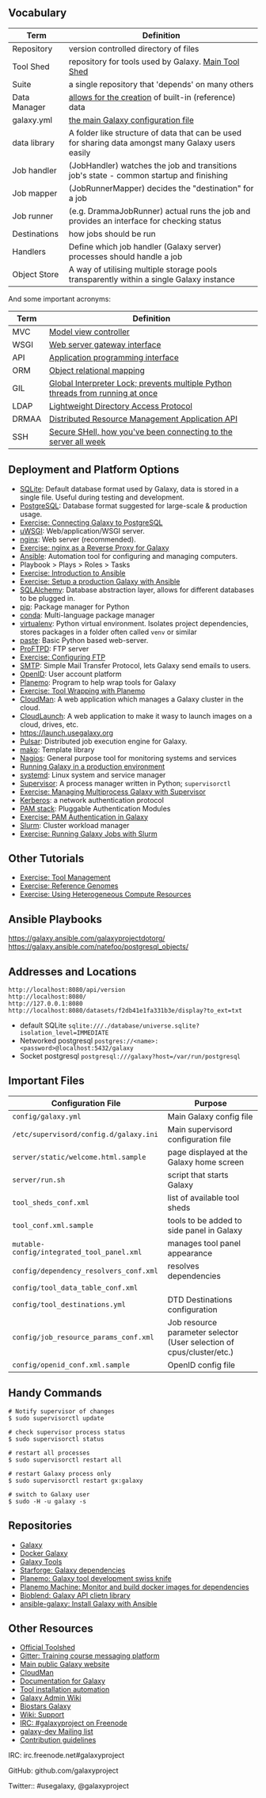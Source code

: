 ## Vocabulary

Term         | Definition
---          | ---
Repository   | version controlled directory of files
Tool Shed    | repository for tools used by Galaxy. [Main Tool Shed](https://toolshed.g2.bx.psu.edu/)
Suite        | a single repository that 'depends' on many others
Data Manager | [allows for the creation](https://wiki.galaxyproject.org/Admin/Tools/DataManagers) of built-in (reference) data
galaxy.yml   | [the main Galaxy configuration file](https://github.com/galaxyproject/galaxy/blob/dev/config/galaxy.yml.sample)
data library | A folder like structure of data that can be used for sharing data amongst many Galaxy users easily
Job handler  | (JobHandler) watches the job and transitions job's state - common startup and finishing
Job mapper   | (JobRunnerMapper) decides the "destination" for a job
Job runner   | (e.g. DrammaJobRunner) actual runs the job and provides an interface for checking status
Destinations | how jobs should be run
Handlers     | Define which job handler (Galaxy server) processes should handle a job
Object Store | A way of utilising multiple storage pools transparently within a single Galaxy instance

And some important acronyms:

Term  | Definition
---   | ---
MVC   | [Model view controller](https://en.wikipedia.org/wiki/Model%E2%80%93view%E2%80%93controller)
WSGI  | [Web server gateway interface](https://wsgi.readthedocs.io/en/latest/what.html)
API   | [Application programming interface](https://en.wikipedia.org/wiki/Application_programming_interface)
ORM   | [Object relational mapping](https://en.wikipedia.org/wiki/Object-relational_mapping)
GIL   | [Global Interpreter Lock; prevents multiple Python threads from running at once](https://wiki.python.org/moin/GlobalInterpreterLock)
LDAP  | [Lightweight Directory Access Protocol](https://en.wikipedia.org/wiki/Lightweight_Directory_Access_Protocol)
DRMAA | [Distributed Resource Management Application API](https://www.drmaa.org/)
SSH   | [Secure SHell, how you've been connecting to the server all week](https://en.wikipedia.org/wiki/Secure_Shell)

## Deployment and Platform Options

- [SQLite](https://sqlite.org/): Default database format used by Galaxy, data is stored in a single file. Useful during testing and development.
- [PostgreSQL](https://www.postgresql.org/): Database format suggested for large-scale & production usage.
 - [Exercise: Connecting Galaxy to PostgreSQL](https://galaxyproject.github.io/training-material/topics/admin/tutorials/ansible-galaxy/tutorial.html#postgresql)
- [uWSGI](https://uwsgi-docs.readthedocs.io/en/latest/): Web/application/WSGI server.
- [nginx](https://www.nginx.com/resources/wiki/): Web server (recommended).
 - [Exercise: nginx as a Reverse Proxy for Galaxy](https://galaxyproject.github.io/training-material/topics/admin/tutorials/ansible-galaxy/tutorial.html#nginx)
- [Ansible](https://www.ansible.com/): Automation tool for configuring and managing computers.
 - Playbook > Plays > Roles > Tasks
 - [Exercise: Introduction to Ansible](https://galaxyproject.github.io/training-material/topics/admin/tutorials/ansible/tutorial.html)
 - [Exercise: Setup a production Galaxy with Ansible](https://galaxyproject.github.io/training-material/topics/admin/tutorials/ansible-galaxy/tutorial.html)
- [SQLAlchemy](http://www.sqlalchemy.org/): Database abstraction layer, allows for different databases to be plugged in.
- [pip](https://pip.pypa.io/en/stable/): Package manager for Python
- [conda](http://conda.pydata.org/docs/intro.html): Multi-language package manager
- [virtualenv](http://docs.python-guide.org/en/latest/dev/virtualenvs/): Python virtual environment. Isolates project dependencies, stores packages in a folder often called `venv` or similar
- [paste](https://en.wikipedia.org/wiki/Python_Paste): Basic Python based web-server.
- [ProFTPD](http://www.proftpd.org/): FTP server
 - [Exercise: Configuring FTP](https://galaxyproject.github.io/training-material/topics/admin/tutorials/ansible-galaxy/tutorial.html#proftpd)
- [SMTP](https://en.wikipedia.org/wiki/Simple_Mail_Transfer_Protocol): Simple Mail Transfer Protocol, lets Galaxy send emails to users.
- [OpenID](http://openid.net/): User account platform
- [Planemo](http://planemo.readthedocs.io/en/latest/): Program to help wrap tools for Galaxy
 - [Exercise: Tool Wrapping with Planemo](http://planemo.readthedocs.io/en/latest/writing_standalone.html)
- [CloudMan](https://github.com/galaxyproject/cloudman): A web application which manages a Galaxy cluster in the cloud.
- [CloudLaunch](https://github.com/galaxyproject/cloudlaunch): A web application to make it wasy to launch images on a cloud, drives, etc.
 - https://launch.usegalaxy.org
- [Pulsar](github.com/galaxyproject/pulsar): Distributed job execution engine for Galaxy.
- [mako](http://www.makotemplates.org/): Template library
- [Nagios](https://www.nagios.org/): General purpose tool for monitoring systems and services
- [Running Galaxy in a production environment](https://wiki.galaxyproject.org/Admin/Config/Performance/ProductionServer)
- [systemd](https://www.freedesktop.org/wiki/Software/systemd/): Linux system and service manager
- [Supervisor](http://supervisord.org/): A process manager written in Python; `supervisorctl`
 - [Exercise: Managing Multiprocess Galaxy with Supervisor](https://galaxyproject.github.io/training-material/topics/admin/tutorials/ansible-galaxy/tutorial.html#supervisord)
- [Kerberos](http://web.mit.edu/kerberos/): a network authentication protocol
- [PAM stack](http://www.tuxradar.com/content/how-pam-works): Pluggable Authentication Modules
 - [Exercise: PAM Authentication in Galaxy](https://galaxyproject.github.io/training-material/topics/admin/tutorials/upstream-auth/tutorial.html)
- [Slurm](http://slurm.schedmd.com/): Cluster workload manager
 - [Exercise: Running Galaxy Jobs with Slurm](https://galaxyproject.github.io/training-material/topics/admin/tutorials/connect-to-compute-cluster/tutorial.html)



## Other Tutorials

- [Exercise: Tool Management](https://galaxyproject.github.io/training-material/topics/admin/tutorials/tool-management/tutorial.html)
- [Exercise: Reference Genomes](https://galaxyproject.github.io/training-material/topics/admin/tutorials/cvmfs/tutorial.html)
- [Exercise: Using Heterogeneous Compute Resources](https://galaxyproject.github.io/training-material/topics/admin/tutorials/heterogeneous-compute/tutorial.html)


## Ansible Playbooks

https://galaxy.ansible.com/galaxyprojectdotorg/
https://galaxy.ansible.com/natefoo/postgresql_objects/

## Addresses and Locations

```
http://localhost:8080/api/version
http://localhost:8080/
http://127.0.0.1:8080
http://localhost:8080/datasets/f2db41e1fa331b3e/display?to_ext=txt
```

- default SQLite `sqlite:///./database/universe.sqlite?isolation_level=IMMEDIATE`
- Networked postgresql `postgres://<name>:<password>@localhost:5432/galaxy`
- Socket postgresql `postgresql:///galaxy?host=/var/run/postgresql`


## Important Files

Configuration File                         | Purpose
---                                        | ---
`config/galaxy.yml`                        | Main Galaxy config file
`/etc/supervisord/config.d/galaxy.ini`     | Main supervisord configuration file
`server/static/welcome.html.sample`        | page displayed at the Galaxy home screen
`server/run.sh`                            | script that starts Galaxy
`tool_sheds_conf.xml`                      | list of available tool sheds
`tool_conf.xml.sample`                     | tools to be added to side panel in Galaxy
`mutable-config/integrated_tool_panel.xml` | manages tool panel appearance
`config/dependency_resolvers_conf.xml`     | resolves dependencies
`config/tool_data_table_conf.xml`          |
`config/tool_destinations.yml`             | DTD Destinations configuration
`config/job_resource_params_conf.xml`      | Job resource parameter selector (User selection of cpus/cluster/etc.)
`config/openid_conf.xml.sample`            | OpenID config file

## Handy Commands

```
# Notify supervisor of changes
$ sudo supervisorctl update

# check supervisor process status
$ sudo supervisorctl status

# restart all processes
$ sudo supervisorctl restart all

# restart Galaxy process only
$ sudo supervisorctl restart gx:galaxy

# switch to Galaxy user
$ sudo -H -u galaxy -s
```

## Repositories

- [Galaxy](https://github.com/galaxyproject/galaxy)
- [Docker Galaxy](https://github.com/bgruening/docker-galaxy-stable)
- [Galaxy Tools](https://github.com/galaxyproject/tools-iuc)
- [Starforge: Galaxy dependencies](https://github.com/galaxyproject/starforge)
- [Planemo: Galaxy tool development swiss knife](https://github.com/galaxyproject/planemo)
- [Planemo Machine: Monitor and build docker images for dependencies](https://github.com/galaxyproject/planemo-machine)
- [Bioblend: Galaxy API clietn library](https://github.com/galaxyproject/bioblend)
- [ansible-galaxy: Install Galaxy with Ansible](https://github.com/galaxyproject/ansible-galaxy)

## Other Resources

- [Official Toolshed](https://toolshed.g2.bx.psu.edu/)
- [Gitter: Training course messaging platform](https://gitter.im/dagobah-training/Lobby)
- [Main public Galaxy website](https://usegalaxy.org/)
- [CloudMan](https://launch.usegalaxy.org/launch)
- [Documentation for Galaxy](https://docs.galaxyproject.org/en/master/index.html)
- [Tool installation automation](https://github.com/galaxyproject/ephemeris)
- [Galaxy Admin Wiki](https://wiki.galaxyproject.org/Admin/)
- [Biostars Galaxy](https://biostar.usegalaxy.org/)
- [Wiki: Support](https://wiki.galaxyproject.org/Support)
- [IRC: #galaxyproject on Freenode](https://wiki.galaxyproject.org/Support/IRC)
- [galaxy-dev Mailing list](http://dev.list.galaxyproject.org/)
- [Contribution guidelines](http://bit.ly/gx-CONTRIBUTING-md)

IRC: irc.freenode.net#galaxyproject

GitHub: github.com/galaxyproject

Twitter:: #usegalaxy, @galaxyproject

